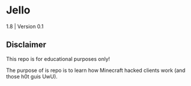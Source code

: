 # Jello
1.8 | Version 0.1

## Disclaimer
This repo is for educational purposes only!

The purpose of is repo is to learn how Minecraft hacked clients work (and those h0t guis UwU).
